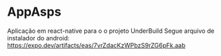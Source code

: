 # AppAsps
Aplicação em react-native para o o projeto UnderBuild
Segue arquivo de instalador do android:
https://expo.dev/artifacts/eas/7vrZdacKzWPbzS9rZG6pFk.aab

